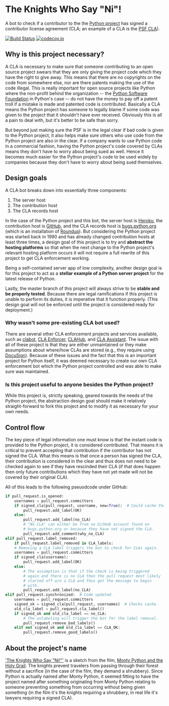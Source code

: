 # The Knights Who Say "Ni"!
A bot to check if a contributor to the the
[Python project](https://github.com/python) has signed a contributor
license agreement (CLA; an example of a CLA is the
[PSF CLA](https://www.python.org/psf/contrib/contrib-form/)).

[![Build Status](https://travis-ci.org/brettcannon/knights-who-say-ni.svg?branch=master)](https://travis-ci.org/brettcannon/knights-who-say-ni)
[![codecov.io](https://codecov.io/github/brettcannon/knights-who-say-ni/coverage.svg?branch=master)](https://codecov.io/github/brettcannon/knights-who-say-ni?branch=master)

## Why is this project necessary?
A CLA is necessary to make sure that someone contributing to an
open source project swears that they are only giving the project code
which they have the right to give away. This means that there are no
copyrights on the code from somewhere else, nor are there patents
making the use of the code illegal. This is really important for open
source projects like Python where the non-profit behind the
organization -- the
[Python Software Foundation](https://www.python.org/psf-landing/) in
Python's case -- do not have the money to pay off a patent troll if a
mistake is made and patented code is contributed. Basically a CLA
means the Python project has someone to legally blame if some code
was given to the project that it shouldn't have ever received.
Obviously this is all a pain to deal with, but it's better to be safe
than sorry.

But beyond just making sure the PSF is in the legal clear if bad code
is given to the Python project, it also helps make sure others who
use code from the Python project are also in the clear. If a company
wants to use Python code in a commercial fashion, having the Python
project's code covered by CLAs means they don't have to worry about
being sued as well. Hence it becomes much easier for the Python
project's code to be used widely by companies because they don't have
to worry about being sued themselves.

## Design goals
A CLA bot breaks down into essentially three components:

1. The server host
2. The contribution host
3. The CLA records host

In the case of the Python project and this bot, the server host is
[Heroku](https://www.heroku.com/), the contribution host is
[GitHub](https://github.com), and the CLA records host is
[bugs.python.org](http://bugs.python.org/) (which is an installation
of [Roundup](http://roundup.sourceforge.net/)). But considering the
Python project was started back in 1990 and has already changed
contribution hosts at least three times, a design goal of this
project is to try and
**abstract the hosting platforms** so that when the next change to
the Python project's relevant hosting platform occurs it will not
require a full rewrite of this project to get CLA enforcement
working.

Being a self-contained server app of low complexity, another design
goal is for this project to act as a
**stellar example of a Python server project** for the latest release
of Python.

Lastly, the master branch of this project will always strive to be
**stable and be properly tested**. Because there are legal
ramifications if this project is unable to perform its duties, it is
imperative that it function properly. (This design goal
will not be enforced until the project is considered ready for
deployment.)

### Why wasn't some pre-existing CLA bot used?
There are several other CLA enforcement projects and services
available, such as [clabot](https://github.com/clabot/clabot),
[CLA Enforcer](https://github.com/datastax/cla-enforcer),
[CLAHub](https://github.com/clahub/clahub), and
[CLA Assistant](https://cla-assistant.io/). The issue with all of
these project is that they are either unmaintained or they make
assumptions about where/how CLAs are stored (e.g., they require
using [DocuSign](https://www.docusign.ca/)). Because of these issues
and the fact that this is an important project for Python itself, it
was deemed necessary to create our own CLA enforcement bot which the
Python project controlled and was able to make sure was maintained.

### Is this project useful to anyone besides the Python project?
While this project is, strictly speaking, geared towards the needs of
the Python project, the abstraction design goal should make it
relatively straight-forward to fork this project and to modify it as
necessary for your own needs.

## Control flow
The key piece of legal information one must know is that the instant
code is provided to the Python project, it is considered contributed.
That means it is critical to prevent accepting that contribution if
the contributor has not signed the CLA. What this means is that
once a person has signed the CLA, their contribution is considered in
the clear and thus does not need to be checked again to see if
they have rescinded their CLA (if that does happen then only future
contributions which they have not yet made will not be covered by
their original CLA).

All of this leads to the following pseuodcode under GitHub:

```Python
if pull_request.is_opened:
    usernames = pull_request.committers
    if signed_cla(pull_request, username, new=True):  # Could cache the result.
        pull_request.add_label(OK)
    else:
        pull_request.add_label(no_CLA)
        # "No CLA" can either be from no GitHub account found on
        # bugs.python.org or because they have not signed the CLA.
        pull_request.add_comment(why_no_CLA)
elif pull_request.label_removed:
    if pull_request.label_removed in CLA_labels:
    # Removing a CLA label triggers the bot to check for CLAs again.
    usernames = pull_request.committers
    if signed_cla(username):
        pull_request.add_label(OK)
    else:
        # The assumption is that if the check is being triggered
        # again and there is no CLA then the pull request most likely
        # started off w/o a CLA and thus got the message to begin
        # with.
        pull_request.add_label(no_CLA)
elif pull_request.synchronized:  # Code updated.
    usernames = pull_request.committers
    signed_ok = signed_cla(pull_request, usernames)  # Checks cache.
    old_cla_label = pull_request.cla_label()
    if signed_ok and old_cla_label == no_CLA:
        # The unlabeling will trigger the bot for the label removal.
        pull_request.remove_bad_labels()
    elif not signed_ok and old_cla_label == CLA_OK:
        pull_request.remove_good_labels()
```

## About the project's name
['The Knights Who Say "Ni!"'](https://www.youtube.com/watch?v=zIV4poUZAQo)
is a sketch from the film,
[Monty Python and the Holy Grail](https://en.wikipedia.org/wiki/Monty_Python_and_the_Holy_Grail).
The knights prevent travelers from passing through their forest
without a sacrifice (in the case of the film, they demand a
shrubbery). Since Python is actually named after Monty Python, it
seemed fitting to have the project named after something originating
from Monty Python relating to someone preventing something from
occurring without being given something (in the film it's the knights
requiring a shrubbery, in real life it's lawyers requiring a signed
CLA).
